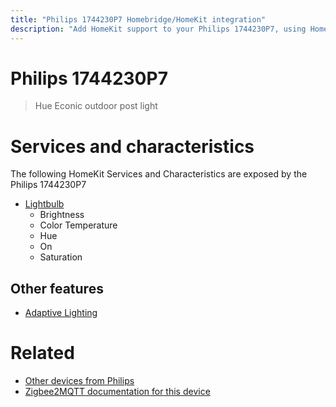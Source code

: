 ```yaml
---
title: "Philips 1744230P7 Homebridge/HomeKit integration"
description: "Add HomeKit support to your Philips 1744230P7, using Homebridge, Zigbee2MQTT and homebridge-z2m."
---
```

<!---
This file has been GENERATED using src/docgen/docgen.ts
DO NOT EDIT THIS FILE MANUALLY!
-->
# Philips 1744230P7
> Hue Econic outdoor post light


# Services and characteristics
The following HomeKit Services and Characteristics are exposed by
the Philips 1744230P7

* [Lightbulb](../../light.md)
  * Brightness
  * Color Temperature
  * Hue
  * On
  * Saturation

## Other features
* [Adaptive Lighting](../../light.md)

# Related
* [Other devices from Philips](../index.md#philips)
* [Zigbee2MQTT documentation for this device](https://www.zigbee2mqtt.io/devices/1744230P7.html)
